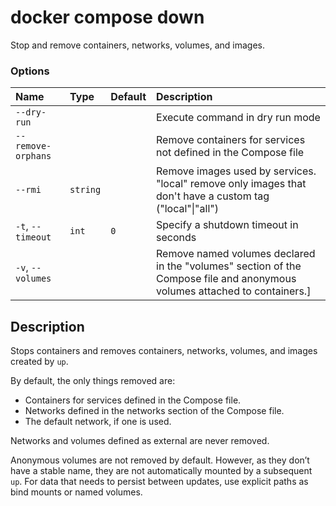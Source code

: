 # docker compose down

<!---MARKER_GEN_START-->
Stop and remove containers, networks, volumes, and images.

### Options

| Name               | Type     | Default | Description                                                                                                              |
|:-------------------|:---------|:--------|:-------------------------------------------------------------------------------------------------------------------------|
| `--dry-run`        |          |         | Execute command in dry run mode                                                                                          |
| `--remove-orphans` |          |         | Remove containers for services not defined in the Compose file                                                          |
| `--rmi`            | `string` |         | Remove images used by services. "local" remove only images that don't have a custom tag ("local"\|"all")                 |
| `-t`, `--timeout`  | `int`    | `0`     | Specify a shutdown timeout in seconds                                                                                    |
| `-v`, `--volumes`  |          |         | Remove named volumes declared in the "volumes" section of the Compose file and anonymous volumes attached to containers.] |


<!---MARKER_GEN_END-->

## Description

Stops containers and removes containers, networks, volumes, and images created by `up`.

By default, the only things removed are:

- Containers for services defined in the Compose file.
- Networks defined in the networks section of the Compose file.
- The default network, if one is used.

Networks and volumes defined as external are never removed.

Anonymous volumes are not removed by default. However, as they don’t have a stable name, they are not automatically
mounted by a subsequent `up`. For data that needs to persist between updates, use explicit paths as bind mounts or
named volumes.

